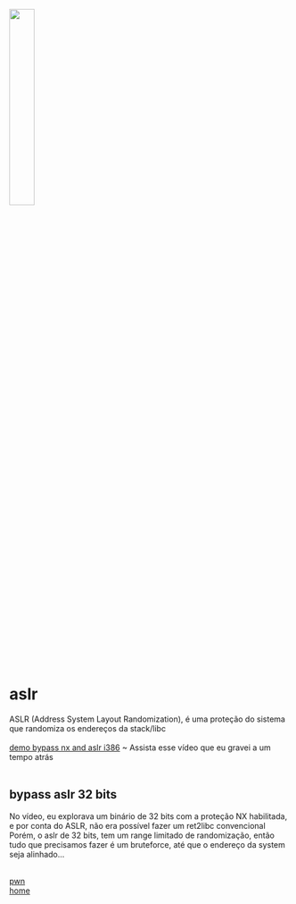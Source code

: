 <img width="30%" src="https://i.imgur.com/CGV9DU1.png"></img>

# aslr
ASLR (Address System Layout Randomization), é uma proteção do sistema que randomiza os endereços da stack/libc<br><br>
[demo bypass nx and aslr i386](https://youtu.be/6Eegz3b6PTU) ~ Assista esse vídeo que eu gravei a um tempo atrás<br><br>

## bypass aslr 32 bits
No vídeo, eu explorava um binário de 32 bits com a proteção NX habilitada, e por conta do ASLR, não era possível fazer um ret2libc convencional<br>
Porém, o aslr de 32 bits, tem um range limitado de randomização, então tudo que precisamos fazer é um bruteforce, até que o endereço da system seja alinhado...<br><br>

[pwn](../README.md)<br>
[home](../../README.md)
